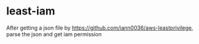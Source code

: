 # least-iam
After getting a json file by https://github.com/iann0036/aws-leastprivilege, parse the json and get iam permission
